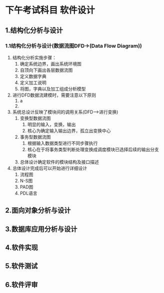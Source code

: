 # 下午考试科目  软件设计

## 1.结构化分析与设计

### 1.1结构化分析与设计(数据流图DFD->(Data Flow Diagram))

1. 结构化分析实施步骤：
   1. 确定系统边界，画出系统环境图
   2. 自顶向下画出各层数据流图
   3. 定义数据字典
   4. 定义加工说明
   5. 将图，字典以及加工组成分析模型
2. 进行DFD数据流建模时，需要注意以下原则
   1. a
   2. 
3. 系统总设计反映了模块间的调用关系(DFD-->进行变换)
   1. 变换型数据流图
      1. 明显的输入，变换，输出
      2. 核心为确定输入输出边界，孤立出变换中心
   2. 事务型数据流图
      1. 根据输入数据类型进行不同步骤执行
      2. 核心在于将事务类型判断处理变换成调度模块已选择后续的输出分支模块
   3. 总体设计确定软件的模块结构及接口描述
4. 总体设计完成后可以开始进行详细设计
   1. 流程图
   2. N-S图
   3. PAD图
   4. PDL语言

## 2.面向对象分析与设计

## 3.数据库应用分析与设计

## 4.软件实现

## 5.软件测试

## 6.软件评审